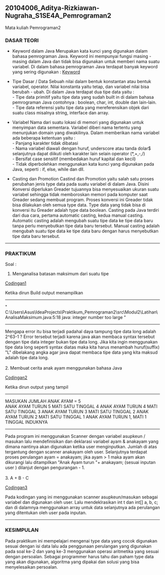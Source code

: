 ## 20104006_Aditya-Rizkiawan-Nugraha_S1SE4A_Pemrograman2
Mata kuliah Pemrograman2

### DASAR TEORI 
* Keyword dalam Java
Merupakan kata kunci yang digunakan dalam bahasa pemrograman Java. Keyword ini mempunyai fungsi masing - masing dalam Java dan tidak bisa digunakan untuk memberi nama suatu variabel. Di dalam bahasa pemrograman Java terdapat banyak keyword yang sering digunakan : 
[Keyword](https://user-images.githubusercontent.com/92510019/138389675-29994f76-9812-4b54-ba5d-4676f48d8157.jpg)
* Tipe Dasar / Data
Sebuah nilai dalam bentuk konstantan atau bentuk variabel, operator. Nilai konstanta yaitu tetap, dan variabel nilai bisa berubah - ubah. Di dalam Java terdapat dua tipe data yaitu : 
<br> -  Tipe data primitif yaitu tipe data yang sudah built in di dalam bahasa pemrograman Java contohnya : boolean, char, int, double dan lain-lain.
<br> - Tipe data referensi yaitu tipe data yang mereferensikan objek dari suatu class misalnya string, interface dan array. 
* Variabel
Nama dari suatu lokasi di memori yang digunakan untuk menyimpan data sementara. Variabel diberi nama tertentu yang menunjukan domain yang diwakilinya. Dalam memberikan nama variabel ada beberapa ketentuan yaitu : 
<br> - Panjang karakter tidak dibatasi
<br> - Nama variabel diawali dengan huruf, underscore atau tanda dolar$ selanjutnya dapat diikuti oleh karakter lain selain operator (*,+,-,/)
<br> - Bersifat case sensitif (membedakan huruf kapital dan kecil)
<br> - Tidak diperbolehkan menggunakan kata kunci yang digunakan pada Java, seperti : if, else, while dan dll.

* Casting dan Promotion 
Castind dan Promotion yaitu salah satu proses perubahan jenis type data pada suatu variabel di dalam Java. Disini Konversi diperlukan Greader tujuannya bisa menyesuaikan ukuran suatu variabel sehingga tidak memboroskan memori pada komputer saat Greader sedang membuat program. Proses konversi ini Greader tidak bisa dilakukan oleh semua type data. Type data yang tidak bisa di konversi itu Greader adalah type data boolean. Casting pada Java terdiri dari dua cara, pertama automatic casting, kedua manual casting. Automatic casting adalah mengubah suatu tipe data ke tipe data baru tanpa perlu menyebutkan tipe data baru tersebut. Manual casting adalah mengubah suatu tipe data ke tipe data baru dengan harus menyebutkan tipe data baru tersebut.

<hr>

### PRAKTIKUM
Soal : <br>
1. Menganalisa batasan maksimum dari suatu tipe <br> 

[Codingan1](https://github.com/adityarizn31/20104006_Aditya-Rizkiawan-Nugraha_S1SE4A_Pemrograman2/blob/modul2/Latihan/AnalisaMaksimum.java) <br>

Ketika dirun Build output menampilkan 
<hr>" C:\Users\Asus\IdeaProjects\Praktikum_Pemrograman2\src\Modul2\Latihan\AnalisaMaksimum.java:5:18
java: integer number too large "
<hr>
Mengapa error itu bisa terjadi padahal daya tampung tipe data long adalah 2^63-1 ?
Error tersebut terjadi karena java akan membaca syntax tersebut dengan tipe data integer bukan tipe data long. Jika kita ingin menggunakan tipe data long seperti syntax diatas maka kita harus menambah huruf(suffix) "L" dibelakang angka agar java dapat membaca tipe data yang kita maksud adalah tipe data long. <br> <br>
2. Membuat cerita anak ayam menggunakan bahasa Java <br>

[Codingan2](https://github.com/adityarizn31/20104006_Aditya-Rizkiawan-Nugraha_S1SE4A_Pemrograman2/blob/modul2/Latihan/Anak_Ayam.java) <br>

Ketika dirun output yang tampil
<hr>
MASUKAN JUMLAH ANAK AYAM = 5 <br>
ANAK AYAM TURUN 5
MATI SATU TINGGAL 4
ANAK AYAM TURUN 4
MATI SATU TINGGAL 3
ANAK AYAM TURUN 3
MATI SATU TINGGAL 2
ANAK AYAM TURUN 2
MATI SATU TINGGAL 1
ANAK AYAM TURUN 1, MATI 1 TINGGAL INDUKNYA 
<hr>
Pada program ini menggunakan Scanner dengan variabel asupkeun / masukan lalu mendefinisikan dan deklarasi variabel ayam & anakayam yang dimana nantinya akan digunakan ketika user menginputkan. Jumlah di atas tergantung dengan scanner anakayam oleh user. Selanjutnya terdapat proses perulangan ayam = anakayam; jika ayam > 1 maka ayam akan dikurangi lalu ditampilkan "Anak Ayam turun "+ anakayam; (sesuai inputan user ) dilanjut dengan pengurangan - 1. <br> <br>
3. A + B - C <br>

[Codingan3](https://github.com/adityarizn31/20104006_Aditya-Rizkiawan-Nugraha_S1SE4A_Pemrograman2/blob/modul2/Latihan/ABC.java) <br>

Pada kodingan yang ini menggunakan scanner asupkeun/masukan sebagai variabel dan digunakan oleh user. Lalu mendeklrasikan int t dan int[] a, b, c; dan di dalamnya menggunakan array untuk data selanjutnya ada perulangan yang ditentukan oleh user pada inputan. 

<hr>

### KESIMPULAN
Pada praktikum ini mempelajari mengenai type data yang cocok digunakan sesuai dengan isi data lalu ada penggunaan perulangan yang digunakan pada soal ke-2 dan yang ke-3 menggunakan operasi aritmetika yang sesuai dengan persoalan. Sebagai programmer harus tahu dan paham type data yang akan digunakan, algoritma yang dipakai dan solusi yang bisa menyelesaikan persoalan. 

